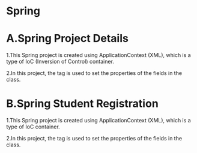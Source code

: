 # Spring
<h1>A.Spring Project Details</h1>
<p>1.This Spring project is created using ApplicationContext (XML), which is a type of IoC (Inversion of Control) container.</p>
<p>2.In this project, the <constructor-arg> tag is used to set the properties of the fields in the class.</p>

<h1>B.Spring Student Registration</h1>
<p>1.This Spring project is created using ApplicationContext (XML), which is a type of IoC container.</p>
<p>2.In this project, the <property> tag is used to set the properties of the fields in the class.</p>


